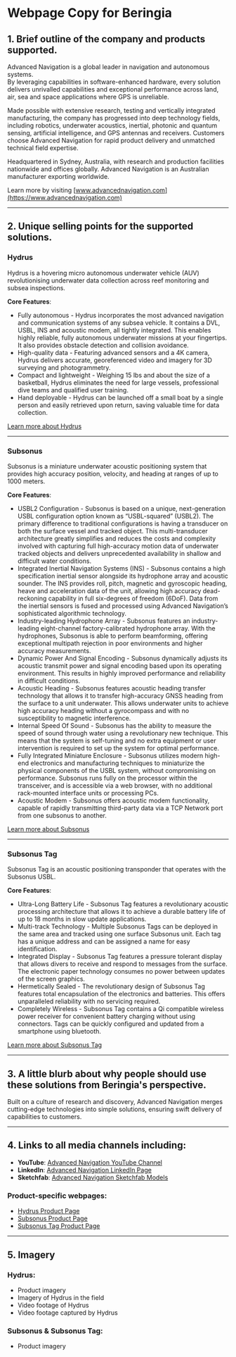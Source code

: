 # Webpage Copy for Beringia

## 1. Brief outline of the company and products supported.

Advanced Navigation is a global leader in navigation and autonomous systems.  
By leveraging capabilities in software-enhanced hardware, every solution delivers unrivalled capabilities and exceptional performance across land, air, sea and space applications where GPS is unreliable.

Made possible with extensive research, testing and vertically integrated manufacturing, the company has progressed into deep technology fields, including robotics, underwater acoustics, inertial, photonic and quantum sensing, artificial intelligence, and GPS antennas and receivers. Customers choose Advanced Navigation for rapid product delivery and unmatched technical field expertise.

Headquartered in Sydney, Australia, with research and production facilities nationwide and offices globally. Advanced Navigation is an Australian manufacturer exporting worldwide.

Learn more by visiting [www.advancednavigation.com](https://www.advancednavigation.com)

---

## 2. Unique selling points for the supported solutions.

### Hydrus

Hydrus is a hovering micro autonomous underwater vehicle (AUV) revolutionising underwater data collection across reef monitoring and subsea inspections.

**Core Features**:

- Fully autonomous - Hydrus incorporates the most advanced navigation and communication systems of any subsea vehicle. It contains a DVL, USBL, INS and acoustic modem, all tightly integrated. This enables highly reliable, fully autonomous underwater missions at your fingertips. It also provides obstacle detection and collision avoidance.
- High-quality data - Featuring advanced sensors and a 4K camera, Hydrus delivers accurate, georeferenced video and imagery for 3D surveying and photogrammetry.
- Compact and lightweight - Weighing 15 lbs and about the size of a basketball, Hydrus eliminates the need for large vessels, professional dive teams and qualified user training.
- Hand deployable - Hydrus can be launched off a small boat by a single person and easily retrieved upon return, saving valuable time for data collection.

[Learn more about Hydrus](https://www.advancednavigation.com/robotics/micro-auv/hydrus/)

---

### Subsonus

Subsonus is a miniature underwater acoustic positioning system that provides high accuracy position, velocity, and heading at ranges of up to 1000 meters.

**Core Features**:

- USBL2 Configuration - Subsonus is based on a unique, next-generation USBL configuration option known as “USBL-squared” (USBL2). The primary difference to traditional configurations is having a transducer on both the surface vessel and tracked object. This multi-transducer architecture greatly simplifies and reduces the costs and complexity involved with capturing full high-accuracy motion data of underwater tracked objects and delivers unprecedented availability in shallow and difficult water conditions.
- Integrated Inertial Navigation Systems (INS) - Subsonus contains a high specification inertial sensor alongside its hydrophone array and acoustic sounder. The INS provides roll, pitch, magnetic and gyroscopic heading, heave and acceleration data of the unit, allowing high accuracy dead-reckoning capability in full six-degrees of freedom (6DoF). Data from the inertial sensors is fused and processed using Advanced Navigation’s sophisticated algorithmic technology.
- Industry-leading Hydrophone Array - Subsonus features an industry-leading eight-channel factory-calibrated hydrophone array. With the hydrophones, Subsonus is able to perform beamforming, offering exceptional multipath rejection in poor environments and higher accuracy measurements.
- Dynamic Power And Signal Encoding - Subsonus dynamically adjusts its acoustic transmit power and signal encoding based upon its operating environment. This results in highly improved performance and reliability in difficult conditions.
- Acoustic Heading - Subsonus features acoustic heading transfer technology that allows it to transfer high-accuracy GNSS heading from the surface to a unit underwater. This allows underwater units to achieve high accuracy heading without a gyrocompass and with no susceptibility to magnetic interference.
- Internal Speed Of Sound - Subsonus has the ability to measure the speed of sound through water using a revolutionary new technique. This means that the system is self-tuning and no extra equipment or user intervention is required to set up the system for optimal performance.
- Fully Integrated Miniature Enclosure - Subsonus utilizes modern high-end electronics and manufacturing techniques to miniaturize the physical components of the USBL system, without compromising on performance. Subsonus runs fully on the processor within the transceiver, and is accessible via a web browser, with no additional rack-mounted interface units or processing PCs.
- Acoustic Modem - Subsonus offers acoustic modem functionality, capable of rapidly transmitting third-party data via a TCP Network port from one subsonus to another.

[Learn more about Subsonus](https://www.advancednavigation.com/acoustic-navigation/usbl/subsonus/)

---

### Subsonus Tag

Subsonus Tag is an acoustic positioning transponder that operates with the Subsonus USBL.

**Core Features**:

- Ultra-Long Battery Life - Subsonus Tag features a revolutionary acoustic processing architecture that allows it to achieve a durable battery life of up to 18 months in slow update applications.
- Multi-track Technology - Multiple Subsonus Tags can be deployed in the same area and tracked using one surface Subsonus unit. Each tag has a unique address and can be assigned a name for easy identification.
- Integrated Display - Subsonus Tag features a pressure tolerant display that allows divers to receive and respond to messages from the surface. The electronic paper technology consumes no power between updates of the screen graphics.
- Hermetically Sealed - The revolutionary design of Subsonus Tag features total encapsulation of the electronics and batteries. This offers unparalleled reliability with no servicing required.
- Completely Wireless - Subsonus Tag contains a Qi compatible wireless power receiver for convenient battery charging without using connectors. Tags can be quickly configured and updated from a smartphone using bluetooth.

[Learn more about Subsonus Tag](https://www.advancednavigation.com/acoustic-navigation/transponders/subsonus-tag/)

---

## 3. A little blurb about why people should use these solutions from Beringia's perspective.

Built on a culture of research and discovery, Advanced Navigation merges cutting-edge technologies into simple solutions, ensuring swift delivery of capabilities to customers.

---

## 4. Links to all media channels including:

- **YouTube**: [Advanced Navigation YouTube Channel](https://www.youtube.com/@advancednavigation)
- **LinkedIn**: [Advanced Navigation LinkedIn Page](https://www.linkedin.com/company/advanced-navigation/)
- **Sketchfab**: [Advanced Navigation Sketchfab Models](https://sketchfab.com/advanced-navigation)

### Product-specific webpages:

- [Hydrus Product Page](https://www.advancednavigation.com/robotics/micro-auv/hydrus/)
- [Subsonus Product Page](https://www.advancednavigation.com/acoustic-navigation/usbl/subsonus/)
- [Subsonus Tag Product Page](https://www.advancednavigation.com/acoustic-navigation/transponders/subsonus-tag/)

---

## 5. Imagery

### Hydrus:

- Product imagery
- Imagery of Hydrus in the field
- Video footage of Hydrus
- Video footage captured by Hydrus

### Subsonus & Subsonus Tag:

- Product imagery

